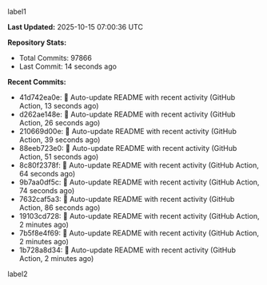 
label1 
<!-- ACTIVITY_START -->
**Last Updated:** 2025-10-15 07:00:36 UTC

**Repository Stats:**
- Total Commits: 97866
- Last Commit: 14 seconds ago

**Recent Commits:**
- 41d742ea0e: 🤖 Auto-update README with recent activity (GitHub Action, 13 seconds ago)
- d262ae148e: 🤖 Auto-update README with recent activity (GitHub Action, 26 seconds ago)
- 210669d00e: 🤖 Auto-update README with recent activity (GitHub Action, 39 seconds ago)
- 88eeb723e0: 🤖 Auto-update README with recent activity (GitHub Action, 51 seconds ago)
- 8c80f2378f: 🤖 Auto-update README with recent activity (GitHub Action, 64 seconds ago)
- 9b7aa0df5c: 🤖 Auto-update README with recent activity (GitHub Action, 74 seconds ago)
- 7632caf5a3: 🤖 Auto-update README with recent activity (GitHub Action, 86 seconds ago)
- 19103cd728: 🤖 Auto-update README with recent activity (GitHub Action, 2 minutes ago)
- 7b5f8e4f69: 🤖 Auto-update README with recent activity (GitHub Action, 2 minutes ago)
- 1b728a8d34: 🤖 Auto-update README with recent activity (GitHub Action, 2 minutes ago)
<!-- ACTIVITY_END -->

label2
